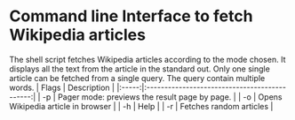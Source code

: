 # Command line Interface to fetch Wikipedia articles

The shell script fetches Wikipedia articles according to the mode chosen. It displays all the text from the article in the standard out. 
Only one single article can be fetched from a single query. The query contain multiple words. 
| Flags |                  Description                  |
|:-----:|:---------------------------------------------:|
| -p    | Pager mode: previews the result page by page. |
| -o    | Opens Wikipedia article in browser            |
| -h    | Help                                          |
| -r    | Fetches random articles                       |
